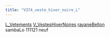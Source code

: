 ```yaml
---
title: "V374_veste_hiver_noire_L"
---
```


[L_Vetements](notes/equipements/L_Vetements.md) [V_VestesHiverNoires](notes/equipements/vetements/V_VestesHiverNoires.md) [rayaneBellon](notes/rayaneBellon.md)\
sambaLo
111121 neuf